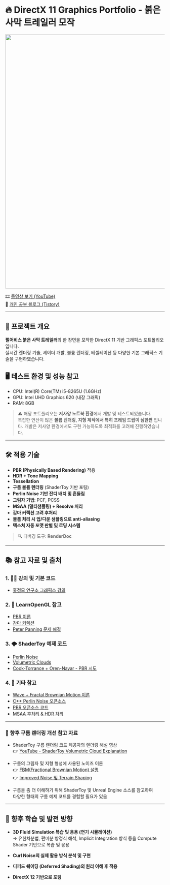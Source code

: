 # 🔥 DirectX 11 Graphics Portfolio - 붉은 사막 트레일러 모작

<p align="center">
  <img src="https://github.com/user-attachments/assets/662b69d9-9f4e-419c-8732-aa3b77327447" width="800" />
</p>

🎞️ [동영상 보기 (YouTube)](https://www.youtube.com/watch?v=I2hCiYHD1lU)  
📘 [개인 공부 블로그 (Tistory)](https://pdy0930.tistory.com/)

---

## 🧪 프로젝트 개요

**펄어비스 붉은 사막 트레일러**의 한 장면을 모작한 DirectX 11 기반 그래픽스 포트폴리오입니다.  
실시간 렌더링 기술, 셰이더 개발, 볼륨 렌더링, 테셀레이션 등 다양한 기본 그래픽스 기술을 구현하였습니다.

## 🖥️ 테스트 환경 및 성능 참고

- CPU: Intel(R) Core(TM) i5-8265U (1.6GHz)  
- GPU: Intel UHD Graphics 620 (내장 그래픽)  
- RAM: 8GB

> ⚠️ 해당 포트폴리오는 **저사양 노트북 환경**에서 개발 및 테스트되었습니다.  
> 복잡한 연산이 많은 **볼륨 렌더링, 지형 제작에서 특히 프레임 드랍이 심한편** 입니다.
> 개발은 저사양 환경에서도 구현 가능하도록 최적화를 고려해 진행하였습니다.

---

## 🛠️ 적용 기술

- **PBR (Physically Based Rendering)** 적용  
- **HDR + Tone Mapping**  
- **Tessellation**  
- **구름 볼륨 렌더링** (ShaderToy 기반 포팅)  
- **Perlin Noise 기반 잔디 배치 및 흔들림**  
- **그림자 기법**: PCF, PCSS  
- **MSAA (멀티샘플링) + Resolve 처리**  
- **감마 커렉션 고려 후처리**  
- **블룸 처리 시 업/다운 샘플링으로 anti-aliasing**  
- **텍스처 자동 포맷 판별 및 로딩 시스템**  

> 🔍 디버깅 도구: **RenderDoc**

---

## 📚 참고 자료 및 출처

### 1. 👨‍🏫 강의 및 기본 코드
- [홍정모 연구소 그래픽스 강의](https://www.honglab.ai/collections)

### 2. 📘 LearnOpenGL 참고
- [PBR 이론](https://learnopengl.com/PBR/Theory)  
- [감마 커렉션](https://learnopengl.com/Advanced-Lighting/Gamma-Correction)  
- [Peter Panning 문제 해결](https://learnopengl.com/Advanced-Lighting/Shadows/Shadow-Mapping)

### 3. 🌩️ ShaderToy 예제 코드
- [Perlin Noise](https://www.shadertoy.com/view/3dVXDc)  
- [Volumetric Clouds](https://www.shadertoy.com/view/4ttSWf)
- [Cook-Torrance + Oren-Nayar - PBR 시도](https://www.shadertoy.com/view/MsSczh)


### 4. 🧬 기타 참고
- [Wave + Fractal Brownian Motion 이론](https://thebookofshaders.com/13/?lan=kr)  
- [C++ Perlin Noise 오픈소스](https://github.com/Reputeless/PerlinNoise)  
- [PBR 오픈소스 코드](https://github.com/Nadrin/PBR)  
- [MSAA 후처리 & HDR 처리](https://github.com/Microsoft/DirectXTK/wiki/Using-HDR-rendering)

---

### 📌 향후 구름 렌더링 개선 참고 자료

- ShaderToy 구름 렌더링 코드 제공자의 렌더링 해설 영상  
  👉 [YouTube - ShaderToy Volumetric Cloud Explanation](https://www.youtube.com/watch?v=BFld4EBO2RE)

- 구름의 그림자 및 지형 형성에 사용된 노이즈 이론  
  👉 [FBM(Fractional Brownian Motion) 설명](https://iquilezles.org/articles/fbm/)  
  👉 [Improved Noise 및 Terrain Shaping](https://iquilezles.org/articles/morenoise/)

- 구름을 좀 더 이해하기 위해 ShaderToy 및 Unreal Engine 소스를 참고하여  
  다양한 형태의 구름 예제 코드를 경험할 필요가 있음

---

## 🔭 향후 학습 및 발전 방향

- **3D Fluid Simulation 복습 및 응용 (연기 시뮬레이션)**  
  → 유한차분법, 편미분 방정식 해석, Implicit Integration 방식 등을 Compute Shader 기반으로 복습 및 응용

- **Curl Noise의 실제 활용 방식 분석 및 구현**

- **디퍼드 쉐이딩 (Deferred Shading)의 원리 이해 후 적용**

- **DirectX 12 기반으로 포팅**

